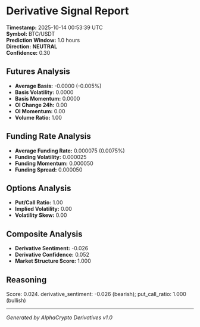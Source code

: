 # Derivative Signal Report

**Timestamp:** 2025-10-14 00:53:39 UTC  
**Symbol:** BTC/USDT  
**Prediction Window:** 1.0 hours  
**Direction:** **NEUTRAL**  
**Confidence:** 0.30

## Futures Analysis
- **Average Basis:** -0.0000 (-0.005%)
- **Basis Volatility:** 0.0000
- **Basis Momentum:** 0.0000
- **OI Change 24h:** 0.00
- **OI Momentum:** 0.00
- **Volume Ratio:** 1.00

## Funding Rate Analysis
- **Average Funding Rate:** 0.000075 (0.0075%)
- **Funding Volatility:** 0.000025
- **Funding Momentum:** 0.000050
- **Funding Spread:** 0.000050

## Options Analysis
- **Put/Call Ratio:** 1.00
- **Implied Volatility:** 0.00
- **Volatility Skew:** 0.00

## Composite Analysis
- **Derivative Sentiment:** -0.026
- **Derivative Confidence:** 0.052
- **Market Structure Score:** 1.000

## Reasoning
Score: 0.024. derivative_sentiment: -0.026 (bearish); put_call_ratio: 1.000 (bullish)

---
*Generated by AlphaCrypto Derivatives v1.0*
